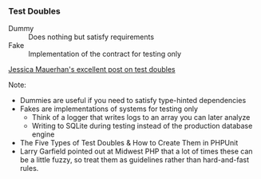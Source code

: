 ### Test Doubles

<dl>
    <dt>Dummy</dt>
    <dd>Does nothing but satisfy requirements</dd>
    <dt>Fake</dt>
    <dd>Implementation of the contract for testing only</dd>
</dl>

[Jessica Mauerhan's excellent post on test doubles](https://jmauerhan.wordpress.com/2018/10/04/the-5-types-of-test-doubles-and-how-to-create-them-in-phpunit/)

Note:

* Dummies are useful if you need to satisfy type-hinted dependencies
* Fakes are implementations of systems for testing only
    - Think of a logger that writes logs to an array you can later analyze
    - Writing to SQLite during testing instead of the production database engine
* The Five Types of Test Doubles & How to Create Them in PHPUnit
* Larry Garfield pointed out at Midwest PHP that a lot of times these can be a little fuzzy, so treat them as guidelines rather than hard-and-fast rules.
